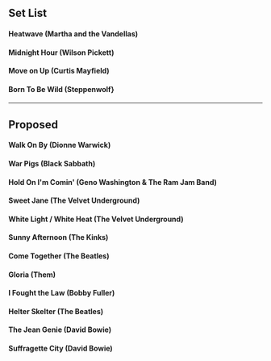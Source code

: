 ## Set List

#### Heatwave (Martha and the Vandellas)
#### Midnight Hour (Wilson Pickett)
#### Move on Up (Curtis Mayfield)
#### Born To Be Wild (Steppenwolf}

---
## Proposed

#### Walk On By (Dionne Warwick)
#### War Pigs (Black Sabbath)
#### Hold On I'm Comin' (Geno Washington & The Ram Jam Band)
#### Sweet Jane (The Velvet Underground)
#### White Light / White Heat (The Velvet Underground)
#### Sunny Afternoon (The Kinks)
#### Come Together (The Beatles)
#### Gloria (Them)
#### I Fought the Law (Bobby Fuller)
#### Helter Skelter (The Beatles)
#### The Jean Genie (David Bowie)
#### Suffragette City (David Bowie)
